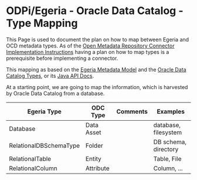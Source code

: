 # ODPi/Egeria - Oracle Data Catalog - Type Mapping

This Page is used to document the plan on how to map between 
Egeria and OCD metadata types. As of the [Open Metadata Repository Connector Implementation Instructions](https://wiki.lfaidata.foundation/display/EG/Implement+an+Open+Metadata+Repository+Connector) having a plan on how to map types is a prerequisite before implementing a connector.

This mapping as based on the [Egeria Metadata
Model](https://egeria.odpi.org/open-metadata-implementation/repository-services/docs/metadata-meta-model.html)
and the [Oracle Data Catalog
Types](https://docs.oracle.com/en-us/iaas/api/#/en/data-catalog/20190325/), or its [Java API Docs](https://docs.oracle.com/en-us/iaas/tools/java/1.36.5/com/oracle/bmc/datacatalog/model/package-summary.html).


At a starting point, we are going to map the information, which is harvested by Oracle Data Catalog 
from a database.


|Egeria Type           |ODC Type            |Comments            |Examples            |
|----------------------|--------------------|--------------------|--------------------|
|Database              |Data Asset          |                    |database, filesystem|
|RelationalDBSchemaType|Folder              |                    |DB schema, directory|
|RelationalTable       |Entity              |                    |Table, File         |
|RelationalColumn      |Attribute           |                    |Column, ...         |

